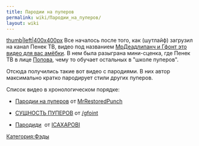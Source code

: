 ```yaml
---
title: Пародии на пуперов
permalink: wiki/Пародии_на_пуперов/
layout: wiki
---
```


[thumb\|left\|400x400px](Файл:Пародии_на_пуперов.png "wikilink") Все
началось после того, как (шутлайф) загрузил на канал Пенек ТВ, видео под
названием [МрДеадлипанч и Гфонт это видео для вас
амёбки](https://www.youtube.com/watch?v=72gaEz8Vgc0). В нем была
разыграна мини-сценка, где Пенек ТВ в лице [Попова](Попов "wikilink"),
чему то обучает остальных в "школе пуперов".

Отсюда получились такие вот видео с пародиями. В них автор максимально
кратко пародирует стили других пуперов. 

Список видео в хронологическом порядке:

-   [Пародии на
    пуперов](https://www.youtube.com/watch?v=21pS8qSvwI8) от [MrRestoredPunch](/wiki/MrRestoredPunch "wikilink")

<!-- -->

-   [СУЩНОСТЬ
    ПУПЕРОВ](https://www.youtube.com/watch?v=XX2-gt7ftDg) от [/gfoint](http://ru.ruspoop.wikia.com/wiki//gfoint)

<!-- -->

-   [Пародиди](https://www.youtube.com/watch?v=-M2FiAfBvv8) 
    от [ICAXAPOBI](/wiki/ICAXAPOBI "wikilink")

[Категория:Фэды](Категория:Фэды "wikilink")
